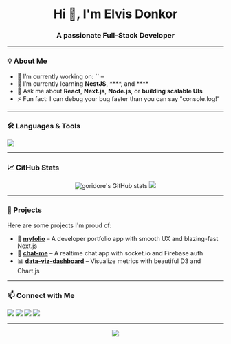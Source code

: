 <h1 align="center">Hi 👋, I'm Elvis Donkor</h1>
<h3 align="center">A passionate Full-Stack Developer</h3>

---

### 💡 About Me
- 🔭 I’m currently working on: `` – 
- 🌱 I’m currently learning **NestJS**, ****, and ****
- 💬 Ask me about **React**, **Next.js**, **Node.js**, or **building scalable UIs**
- ⚡ Fun fact: I can debug your bug faster than you can say "console.log!"

---

### 🛠️ Languages & Tools
<p align="left">
  <img src="https://skillicons.dev/icons?i=react,nextjs,nodejs,js,ts,html,css,tailwind,git,github,vscode,mongodb,firebase" />
</p>

---

### 📈 GitHub Stats
<p align="center">
  <img src="https://github-readme-stats.vercel.app/api?username=goridore&show_icons=true&theme=radical" alt="goridore's GitHub stats" />
  <img src="https://github-readme-streak-stats.herokuapp.com/?user=goridore&theme=radical" />
</p>

---

### 🚀 Projects
Here are some projects I'm proud of:

- 🧾 [**myfolio**](https://github.com/goridore/myfolio) – A developer portfolio app with smooth UX and blazing-fast Next.js
- 💬 [**chat-me**](#) – A realtime chat app with socket.io and Firebase auth
- 📊 [**data-viz-dashboard**](#) – Visualize metrics with beautiful D3 and Chart.js

---

### 📫 Connect with Me
<p>
  <a href="https://linkedin.com/in/yourname" target="_blank"><img src="https://img.shields.io/badge/-LinkedIn-blue?style=flat&logo=linkedin"></a>
  <a href="mailto:youremail@example.com"><img src="https://img.shields.io/badge/-Email-black?style=flat&logo=gmail"></a>
  <a href="https://twitter.com/yourhandle"><img src="https://img.shields.io/badge/-Twitter-1DA1F2?style=flat&logo=twitter"></a>
  <a href="https://yourportfolio.com"><img src="https://img.shields.io/badge/-Portfolio-000?style=flat&logo=vercel"></a>
</p>

---

<p align="center">
  <img src="https://quotes-github-readme.vercel.app/api?type=horizontal&theme=radical" />
</p>
